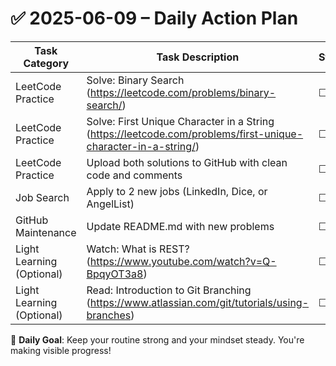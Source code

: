 # ✅ 2025-06-09 – Daily Action Plan

| Task Category         | Task Description                                                                 | Status |
|----------------------|------------------------------------------------------------------------------------|--------|
| LeetCode Practice     | Solve: Binary Search (https://leetcode.com/problems/binary-search/)              | ☐      |
| LeetCode Practice     | Solve: First Unique Character in a String (https://leetcode.com/problems/first-unique-character-in-a-string/) | ☐      |
| LeetCode Practice     | Upload both solutions to GitHub with clean code and comments                     | ☐      |
| Job Search            | Apply to 2 new jobs (LinkedIn, Dice, or AngelList)                               | ☐      |
| GitHub Maintenance    | Update README.md with new problems                                               | ☐      |
| Light Learning (Optional) | Watch: What is REST? (https://www.youtube.com/watch?v=Q-BpqyOT3a8)            | ☐      |
| Light Learning (Optional) | Read: Introduction to Git Branching (https://www.atlassian.com/git/tutorials/using-branches) | ☐      |

🎯 **Daily Goal**: Keep your routine strong and your mindset steady. You're making visible progress!
